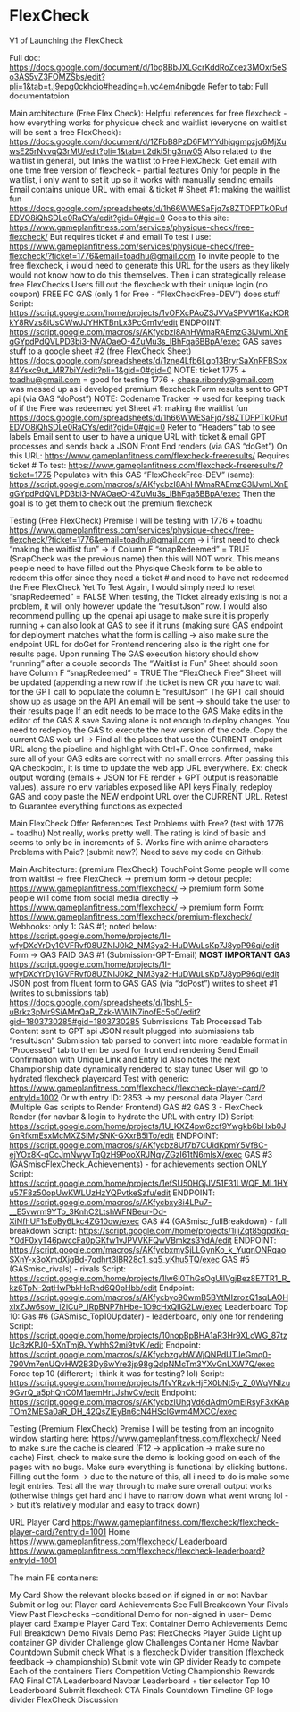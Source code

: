 # FlexCheck
V1 of Launching the FlexCheck

Full doc: https://docs.google.com/document/d/1bq8BbJXLGcrKddRoZcez3MOxr5eSo3AS5vZ3FOMZSbs/edit?pli=1&tab=t.j9epg0ckhcio#heading=h.vc4em4nibgde
Refer to tab: Full documentatoion

Main architecture (Free Flex Check):
Helpful references for free flexcheck - how everything works for physique check and waitlist (everyone on waitlist will be sent a free FlexCheck):
https://docs.google.com/document/d/1ZFbB8PzD6FMYYdhjqgmpzjq6MjXuwsE25rNvvqQ3rMU/edit?pli=1&tab=t.2dki5hg3nw05 
Also related to the waitlist in general, but links the waitlist to 
Free FlexCheck:
Get email with one time free version of flexcheck - partial features
Only for people in the waitlist, i only want to set it up so it works with manually sending emails
Email contains unique URL with email & ticket #
Sheet #1: making the waitlist fun https://docs.google.com/spreadsheets/d/1h66WWESaFjq7s8ZTDFPTkORufEDVO8iQhSDLe0RaCYs/edit?gid=0#gid=0 
Goes to this site: https://www.gameplanfitness.com/services/physique-check/free-flexcheck/ 
But requires ticket # and email
To test i use: https://www.gameplanfitness.com/services/physique-check/free-flexcheck/?ticket=1776&email=toadhu@gmail.com 
To invite people to the free flexcheck, i would need to generate this URL for the users as they likely would not know how to do this themselves. Then i can strategically release free FlexChecks
Users fill out the flexcheck with their unique login (no coupon) 
FREE FC GAS (only 1 for Free - “FlexCheckFree-DEV”) does stuff
Script: https://script.google.com/home/projects/1vOFXcPAoZSJVVaSPVW1KazKORkY8RVzs8iUsCWwJJYHKTBnLx3PcGm1v/edit 
ENDPOINT: https://script.google.com/macros/s/AKfycbzI8AhHWmaRAEmzG3lJvmLXnEqGYpdPdQVLPD3bi3-NVAOaeO-4ZuMu3s_IBhFqa6BBpA/exec 
GAS saves stuff to a google sheet #2 (free FlexCheck Sheet)
https://docs.google.com/spreadsheets/d/1zne4Lfb6Lgp13BryrSaXnRFBSox84Ysxc9ut_MR7biY/edit?pli=1&gid=0#gid=0
NOTE: ticket 1775 + toadhu@gmail.com = good for testing
1776 + chase.ribordy@gmail.com was messed up as i developed premium flexcheck
Form results sent to GPT api (via GAS “doPost”)
NOTE: Codename Tracker -> used for keeping track of if the Free was redeemed yet
Sheet #1: making the waitlist fun https://docs.google.com/spreadsheets/d/1h66WWESaFjq7s8ZTDFPTkORufEDVO8iQhSDLe0RaCYs/edit?gid=0#gid=0 
Refer to “Headers” tab to see labels
Email sent to user to have a unique URL with ticket & email
GPT processes and sends back a JSON
Front End renders (via GAS “doGet”)
On this URL: https://www.gameplanfitness.com/flexcheck-freeresults/ 
Requires ticket #
To test: https://www.gameplanfitness.com/flexcheck-freeresults/?ticket=1775 
Populates with this GAS “FlexCheckFree-DEV” (same):
https://script.google.com/macros/s/AKfycbzI8AhHWmaRAEmzG3lJvmLXnEqGYpdPdQVLPD3bi3-NVAOaeO-4ZuMu3s_IBhFqa6BBpA/exec 
Then the goal is to get them to check out the premium flexcheck

Testing (Free FlexCheck)
Premise
I will be testing with 1776 + toadhu 
https://www.gameplanfitness.com/services/physique-check/free-flexcheck/?ticket=1776&email=toadhu@gmail.com 
-> i first need to check “making the waitlist fun” 
-> if Column F “snapRedeemed” = TRUE (SnapCheck was the previous name) then this will NOT work. 
This means people need to have filled out the Physique Check form to be able to redeem this offer since they need a ticket # and need to have not redeemed the Free FlexCheck Yet
To Test Again, I would simply need to reset “snapRedeemed” = FALSE
When testing, the Ticket already existing is not a problem, it will only however update the “resultJson” row.
I would also recommend pulling up the openai api usage to make sure it is properly running + can also look at GAS to see if it runs (making sure GAS endpoint for deployment matches what the form is calling -> also make sure the endpoint URL for doGet for Frontend rendering also is the right one for results page.
Upon running
The GAS execution history should show “running” after a couple seconds
The “Waitlist is Fun” Sheet should soon have Column F “snapRedeemed” = TRUE
The “FlexCheck Free” Sheet will be updated (appending a new row if the ticket is new OR you have to wait for the GPT call to populate the column E “resultJson”
The GPT call should show up as usage on the API
An email will be sent -> should take the user to their results page
If an edit needs to be made to the GAS
Make edits in the editor of the GAS & save
Saving alone is not enough to deploy changes. You need to redeploy the GAS to execute the new version of the code.
Copy the current GAS web url -> Find all the places that use the CURRENT endpoint URL along the pipeline and highlight with Ctrl+F. 
Once confirmed, make sure all of your GAS edits are correct with no small errors. After passing this QA checkpoint, it is time to update the web app URL everywhere.
Ex: check output wording (emails + JSON for FE render + GPT output is reasonable values), assure no env variables exposed like API keys
Finally, redeploy GAS and copy paste the NEW endpoint URL over the CURRENT URL.
Retest to Guarantee everything functions as expected



Main FlexCheck Offer
References
Test
Problems with Free? (test with 1776 + toadhu)
Not really, works pretty well. The rating is kind of basic and seems to only be in increments of 5.
Works fine with anime characters
Problems with Paid? (submit new?)
Need to save my code on Github: <URL>



Main Architecture: (premium FlexCheck)
TouchPoint
Some people will come from waitlist -> free FlexCheck -> premium form -> detour people: https://www.gameplanfitness.com/flexcheck/ -> premium form
Some people will come from social media directly -> https://www.gameplanfitness.com/flexcheck/ -> premium form
Form: https://www.gameplanfitness.com/flexcheck/premium-flexcheck/ 
Webhooks: only 1: GAS #1; noted below: https://script.google.com/home/projects/1I-wfyDXcYrDy1GVFRvf08UZNIJ0k2_NM3ya2-HuDWuLsKp7J8yoP96qi/edit 
Form -> GAS 
PAID GAS #1 (Submission-GPT-Email) **MOST IMPORTANT GAS**
https://script.google.com/home/projects/1I-wfyDXcYrDy1GVFRvf08UZNIJ0k2_NM3ya2-HuDWuLsKp7J8yoP96qi/edit 
JSON post from fluent form to GAS
GAS (via “doPost”)
writes to sheet #1 (writes to submissions tab)
https://docs.google.com/spreadsheets/d/1bshL5-uBrkz3pMr9SiAMnQaR_Zzk-WWlN7inofEc5p0/edit?gid=1803730285#gid=1803730285 
Submissions Tab
Processed Tab
Content sent to GPT api
JSON result plugged into submissions tab “resultJson”
Submission tab parsed to convert into more readable format in “Processed” tab to then be used for front end rendering
Send Email Confirmation with Unique Link and Entry Id
Also notes the next Championship date dynamically rendered to stay tuned
User will go to hydrated flexcheck playercard
Test with generic: https://www.gameplanfitness.com/flexcheck/flexcheck-player-card/?entryId=1002
Or with entry ID: 2853 -> my personal data
Player Card (Multiple Gas scripts to Render Frontend)
GAS #2 GAS 3 - FlexCheck Render (for navbar & login to hydrate the URL with entry ID) 
Script: https://script.google.com/home/projects/1U_KXZ4pw6zcf9Ywgkb6bHxb0JGnRfkmEsxMcMXZSiMySNK-GXxrB5lTo/edit 
ENDPOINT: https://script.google.com/macros/s/AKfycbz8Uf7b7CUidKpmY5Vf8C-ejYOx8K-qCcJmNwyvTqQzH9PooXRJNqyZGzI61tN6mIsX/exec 
GAS #3 (GASmiscFlexCheck_Achievements) - for achievements section ONLY
Script: https://script.google.com/home/projects/1efSU50HGjJV51F31LWQF_ML1HYu57F8z50opUwKWLUzHzYQPvtkeSzfu/edit 
ENDPOINT: https://script.google.com/macros/s/AKfycbxy8i4LPu7-__E5vwrm9YTo_3KnhC2LtshWFNBeur-Dd-XiNfhUF1sEoBy6Lkc4ZG10ow/exec 
GAS #4 (GASmisc_fullBreakdown) - full breakdown
Script: https://script.google.com/home/projects/1ijiZqt85gpdKq-Y0dF0xyT46pwccFa0pGKfw1vJPVVKFQwVBmkzs3YdA/edit 
ENDPOINT: https://script.google.com/macros/s/AKfycbxmySjLLGynKo_k_YuqnONRqaoSXnY-x3oXmdXjgBd-7qdhrt3lBR28c1_sq5_yKhu5TQ/exec 
GAS #5 (GASmisc_rivals) - rivals
Script: https://script.google.com/home/projects/1lw6I0ThGsOgUiIVgjBez8E7TR1_R_kz6TpN-2qtHwPbkHcRnd6Q0pHbb/edit 
Endpoint: https://script.google.com/macros/s/AKfycbyo90wmB5BYtMIzrozQ1sqLAOHxlxZJw6sow_l2iCuP_lRpBNP7hHbe-1O9cHxQllG2Lw/exec 
Leaderboard
Top 10: Gas #6 (GASmisc_Top10Updater) - leaderboard, only one for rendering
Script: https://script.google.com/home/projects/10nopBpBHA1aR3Hr9XLoWG_87tzUcBzKPJ0-5XnTmj9JYwhhS2mi9tvKl/edit 
Endpoint: https://script.google.com/macros/s/AKfycbzgvbWWjQNPdUTJeGmq0-790Vm7enUQvHW2B3Dy6wYre3jp98gQdpNMcTm3YXvGnLXW7Q/exec 
Force top 10 (different; i think it was for testing? lol)
Script: https://script.google.com/home/projects/1fvYRzvkHjFX0bNt5y_Z_0WqVNIzu9GvrQ_a5phQhC0M1aemHrLJshvCv/edit
Endpoint: https://script.google.com/macros/s/AKfycbzIUhqVd6dAdmOmEiRsyF3xKApTOm2MESa0aR_DH_42QsZlEyBn6cN4HSclGwm4MXCC/exec 

Testing (Premium FlexCheck)
Premise
I will be testing from an incognito window starting here: https://www.gameplanfitness.com/flexcheck/
Need to make sure the cache is cleared (F12 -> application -> make sure no cache)
First, check to make sure the demo is looking good on each of the pages with no bugs. Make sure everything is functional by clicking buttons.
Filling out the form -> due to the nature of this, all i need to do is make some legit entries.
Test all the way through to make sure overall output works (otherwise things get hard and i have to narrow down what went wrong lol -> but it’s relatively modular and easy to track down)


URL
Player Card
https://www.gameplanfitness.com/flexcheck/flexcheck-player-card/?entryId=1001
Home
https://www.gameplanfitness.com/flexcheck/
Leaderboard
https://www.gameplanfitness.com/flexcheck/flexcheck-leaderboard?entryId=1001 


The main FE containers:

My Card
Show the relevant blocks based on if signed in or not
Navbar
Submit or log out
Player card
Achievements
See Full Breakdown
Your Rivals
View Past Flexchecks
–conditional Demo for non-signed in user–
Demo player card
Example Player Card Text Container
Demo Achievements 
Demo Full Breakdown
Demo Rivals
Demo Past FlexChecks
Player Guide Light up container
GP divider
Challenge glow
Challenges Container
Home
Navbar
Countdown
Submit check
What is a flexcheck
Divider transition (flexcheck feedback -> championship)
Submit vote win
GP divider
Ready to compete
Each of the containers
Tiers
Competition
Voting
Championship
Rewards
FAQ
Final CTA
Leaderboard
Navbar
Leaderboard + tier selector
Top 10 Leaderboard
Submit flexcheck CTA
Finals Countdown
Timeline
GP logo divider
FlexCheck Discussion
